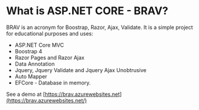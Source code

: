 # What is ASP.NET CORE - BRAV?

BRAV is an acronym for Boostrap, Razor, Ajax, Validate. It is a simple project for educational purposes and uses:

- ASP.NET Core MVC
- Boostrap 4
- Razor Pages and Razor Ajax
- Data Annotation
- Jquery, Jquery Validate and Jquery Ajax Unobtrusive
- Auto Mapper
- EFCore - Database in memory.

See a demo at [https://brav.azurewebsites.net](https://brav.azurewebsites.net/)
